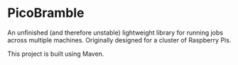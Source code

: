 # PicoBramble
An unfinished (and therefore unstable) lightweight library for running jobs across multiple machines. Originally designed for a cluster of Raspberry Pis.

This project is built using Maven.
